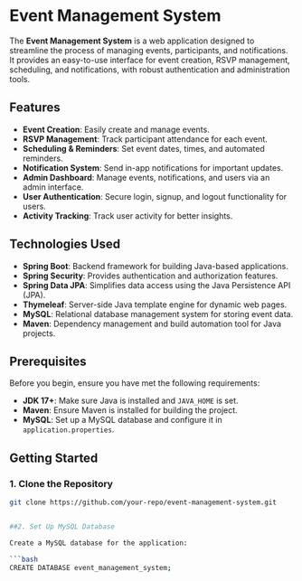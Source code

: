 # Event Management System

The **Event Management System** is a web application designed to streamline the process of managing events, participants, and notifications. It provides an easy-to-use interface for event creation, RSVP management, scheduling, and notifications, with robust authentication and administration tools.

## Features

- **Event Creation**: Easily create and manage events.
- **RSVP Management**: Track participant attendance for each event.
- **Scheduling & Reminders**: Set event dates, times, and automated reminders.
- **Notification System**: Send in-app notifications for important updates.
- **Admin Dashboard**: Manage events, notifications, and users via an admin interface.
- **User Authentication**: Secure login, signup, and logout functionality for users.
- **Activity Tracking**: Track user activity for better insights.

## Technologies Used

- **Spring Boot**: Backend framework for building Java-based applications.
- **Spring Security**: Provides authentication and authorization features.
- **Spring Data JPA**: Simplifies data access using the Java Persistence API (JPA).
- **Thymeleaf**: Server-side Java template engine for dynamic web pages.
- **MySQL**: Relational database management system for storing event data.
- **Maven**: Dependency management and build automation tool for Java projects.

## Prerequisites

Before you begin, ensure you have met the following requirements:

- **JDK 17+**: Make sure Java is installed and `JAVA_HOME` is set.
- **Maven**: Ensure Maven is installed for building the project.
- **MySQL**: Set up a MySQL database and configure it in `application.properties`.


## Getting Started

### 1. Clone the Repository

```bash
git clone https://github.com/your-repo/event-management-system.git


##2. Set Up MySQL Database

Create a MySQL database for the application:

```bash
CREATE DATABASE event_management_system;

